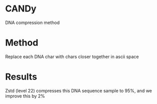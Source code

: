 # CANDy
DNA compression method

# Method
Replace each DNA char with chars closer together in ascii space

# Results
Zstd (level 22) compresses this DNA sequence sample to 95%, and we improve this by 2%
